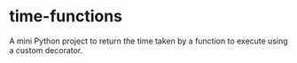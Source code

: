 # time-functions
A mini Python project to return the time taken by a function to execute using a custom decorator.
